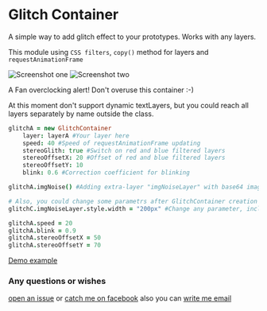 # Glitch Container

A simple way to add glitch effect to your prototypes. Works with any layers.

This module using ```CSS filters```, ```copy()``` method for layers and ```requestAnimationFrame```

![Screenshot one](/repo_img/preview-1.gif?raw=true "Screenshot one")
![Screenshot two](/repo_img/preview-2.gif?raw=true "Screenshot two")

A Fan overclocking alert! Don't overuse this container :-)

At this moment don't support dynamic textLayers, but you could reach all layers separately by name outside the class.

```coffeescript
glitchA = new GlitchContainer
	layer: layerA #Your layer here
	speed: 40 #Speed of requestAnimationFrame updating
	stereoGlith: true #Switch on red and blue filtered layers
    stereoOffsetX: 20 #Offset of red and blue filtered layers
    stereoOffsetY: 10
	blink: 0.6 #Correction coefficient for blinking 

glitchA.imgNoise() #Adding extra-layer "imgNoiseLayer" with base64 image

# Also, you could change some parametrs after GlitchContainer creation
glitchC.imgNoiseLayer.style.width = "200px" #Change any parameter, including noise-image

glitchA.speed = 20
glitchA.blink = 0.9
glitchA.stereoOffsetX = 50
glitchA.stereoOffsetY = 70
```

[Demo example](https://framer.cloud/KXWLF)


### Any questions or wishes

[open an issue](https://github.com/markdown-it/markdown-it) or [catch me on facebook](https://www.facebook.com/pavel.laptev.94) also you can [write me email](mailto:graphics.dario@gmail.com)